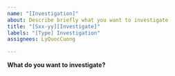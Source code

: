 ```yaml
---
name: "[Investigation]"
about: Describe briefly what you want to investigate
title: "[Sxx-yy][Investigate]"
labels: "[Type] Investigation"
assignees: LyQuocCuong

---
```


**What do you want to investigate?**
